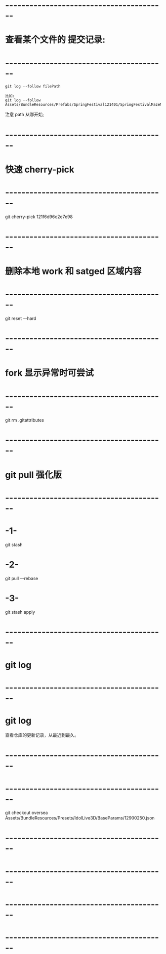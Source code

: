 



# ---------------------------------------- #
#       查看某个文件的 提交记录:
# ---------------------------------------- #
    git log --follow filePath

    比如:
    git log --follow Assets/BundleResources/Prefabs/SpringFestival121401/SpringFestivalMazeMainDialog.prefab


注意 path 从哪开始;





# ---------------------------------------- #
#      快速 cherry-pick
# ---------------------------------------- #
git cherry-pick 121f6d96c2e7e98


# ---------------------------------------- #
#      删除本地 work 和 satged 区域内容
# ---------------------------------------- #
git reset --hard




# ---------------------------------------- #
#         fork 显示异常时可尝试
# ---------------------------------------- #
git rm .gitattributes




# ---------------------------------------- #
#         git pull 强化版
# ---------------------------------------- #
# -1-
git stash
# -2-
git pull --rebase
# -3-
git stash apply


# ---------------------------------------- #
#            git log 
# ---------------------------------------- #
# git log 
查看仓库的更新记录，从最近到最久。







# ---------------------------------------- #
#         
# ---------------------------------------- #

git checkout oversea Assets/BundleResources/Presets/IdolLive3D/BaseParams/12900250.json





# ---------------------------------------- #
#         
# ---------------------------------------- #



# ---------------------------------------- #
#         
# ---------------------------------------- #

